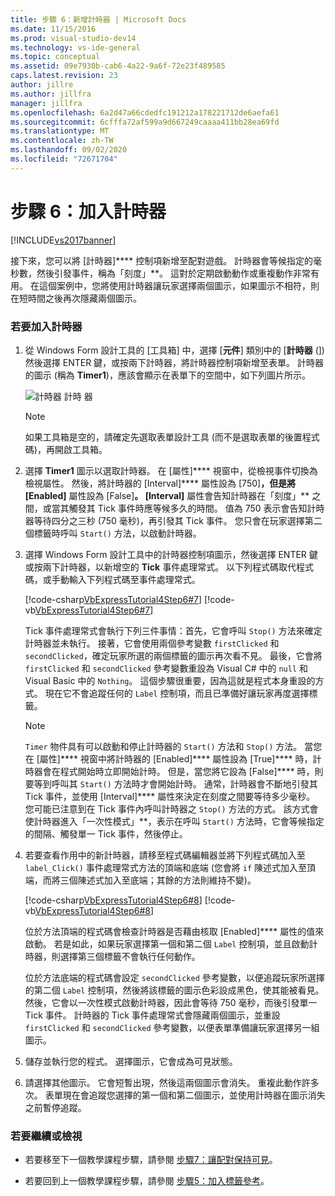 ```yaml
---
title: 步驟 6：新增計時器 | Microsoft Docs
ms.date: 11/15/2016
ms.prod: visual-studio-dev14
ms.technology: vs-ide-general
ms.topic: conceptual
ms.assetid: 09e7930b-cab6-4a22-9a6f-72e23f489585
caps.latest.revision: 23
author: jillre
ms.author: jillfra
manager: jillfra
ms.openlocfilehash: 6a2d47a66cdedfc191212a178221712de6aefa61
ms.sourcegitcommit: 6cfffa72af599a9d667249caaaa411bb28ea69fd
ms.translationtype: MT
ms.contentlocale: zh-TW
ms.lasthandoff: 09/02/2020
ms.locfileid: "72671704"
---
```

# <a name="step-6-add-a-timer"></a>步驟 6：加入計時器
[!INCLUDE[vs2017banner](../includes/vs2017banner.md)]

接下來，您可以將 [計時器]**** 控制項新增至配對遊戲。 計時器會等候指定的毫秒數，然後引發事件，稱為「刻度」**。 這對於定期啟動動作或重複動作非常有用。 在這個案例中，您將使用計時器讓玩家選擇兩個圖示，如果圖示不相符，則在短時間之後再次隱藏兩個圖示。

### <a name="to-add-a-timer"></a>若要加入計時器

1. 從 Windows Form 設計工具的 [工具箱] 中，選擇 [**元件**] 類別中的 [**計時器** (]) 然後選擇 ENTER 鍵，或按兩下計時器，將計時器控制項新增至表單。 計時器的圖示 (稱為 **Timer1**)，應該會顯示在表單下的空間中，如下列圖片所示。

     ![計時器](../ide/media/express-timer.png "Express_Timer") 計時 器

    > [!NOTE]
    > 如果工具箱是空的，請確定先選取表單設計工具 (而不是選取表單的後置程式碼)，再開啟工具箱。

2. 選擇 **Timer1** 圖示以選取計時器。 在 [屬性]**** 視窗中，從檢視事件切換為檢視屬性。 然後，將計時器的 [Interval]**** 屬性設為 [750]****，但是將 [Enabled]**** 屬性設為 [False]****。 [Interval]**** 屬性會告知計時器在「刻度」** 之間，或當其觸發其 Tick 事件時應等候多久的時間。 值為 750 表示會告知計時器等待四分之三秒 (750 毫秒)，再引發其 Tick 事件。 您只會在玩家選擇第二個標籤時呼叫 `Start()` 方法，以啟動計時器。

3. 選擇 Windows Form 設計工具中的計時器控制項圖示，然後選擇 ENTER 鍵或按兩下計時器，以新增空的 **Tick** 事件處理常式。 以下列程式碼取代程式碼，或手動輸入下列程式碼至事件處理常式。

     [!code-csharp[VbExpressTutorial4Step6#7](../snippets/csharp/VS_Snippets_VBCSharp/vbexpresstutorial4step6/cs/form1.cs#7)]
     [!code-vb[VbExpressTutorial4Step6#7](../snippets/visualbasic/VS_Snippets_VBCSharp/vbexpresstutorial4step6/vb/form1.vb#7)]

     Tick 事件處理常式會執行下列三件事情：首先，它會呼叫 `Stop()` 方法來確定計時器並未執行。 接著，它會使用兩個參考變數 `firstClicked` 和 `secondClicked`，確定玩家所選的兩個標籤的圖示再次看不見。 最後，它會將 `firstClicked` 和 `secondClicked` 參考變數重設為 Visual C# 中的 `null` 和 Visual Basic 中的 `Nothing`。 這個步驟很重要，因為這就是程式本身重設的方式。 現在它不會追蹤任何的 `Label` 控制項，而且已準備好讓玩家再度選擇標籤。

    > [!NOTE]
    > `Timer` 物件具有可以啟動和停止計時器的 `Start()` 方法和 `Stop()` 方法。 當您在 [屬性]**** 視窗中將計時器的 [Enabled]**** 屬性設為 [True]**** 時，計時器會在程式開始時立即開始計時。 但是，當您將它設為 [False]**** 時，則要等到呼叫其 `Start()` 方法時才會開始計時。 通常，計時器會不斷地引發其 Tick 事件，並使用 [Interval]**** 屬性來決定在刻度之間要等待多少毫秒。 您可能已注意到在 Tick 事件內呼叫計時器之 `Stop()` 方法的方式。 該方式會使計時器進入「一次性模式」**，表示在呼叫 `Start()` 方法時，它會等候指定的間隔、觸發單一 Tick 事件，然後停止。

4. 若要查看作用中的新計時器，請移至程式碼編輯器並將下列程式碼加入至 `label_Click()` 事件處理常式方法的頂端和底端  (您會將 `if` 陳述式加入至頂端，而將三個陳述式加入至底端；其餘的方法則維持不變)。

     [!code-csharp[VbExpressTutorial4Step6#8](../snippets/csharp/VS_Snippets_VBCSharp/vbexpresstutorial4step6/cs/form1.cs#8)]
     [!code-vb[VbExpressTutorial4Step6#8](../snippets/visualbasic/VS_Snippets_VBCSharp/vbexpresstutorial4step6/vb/form1.vb#8)]

     位於方法頂端的程式碼會檢查計時器是否藉由核取 [Enabled]**** 屬性的值來啟動。 若是如此，如果玩家選擇第一個和第二個 `Label` 控制項，並且啟動計時器，則選擇第三個標籤不會執行任何動作。

     位於方法底端的程式碼會設定 `secondClicked` 參考變數，以便追蹤玩家所選擇的第二個 `Label` 控制項，然後將該標籤的圖示色彩設成黑色，使其能被看見。 然後，它會以一次性模式啟動計時器，因此會等待 750 毫秒，而後引發單一 Tick 事件。 計時器的 Tick 事件處理常式會隱藏兩個圖示，並重設 `firstClicked` 和 `secondClicked` 參考變數，以便表單準備讓玩家選擇另一組圖示。

5. 儲存並執行您的程式。 選擇圖示，它會成為可見狀態。

6. 請選擇其他圖示。 它會短暫出現，然後這兩個圖示會消失。 重複此動作許多次。 表單現在會追蹤您選擇的第一個和第二個圖示，並使用計時器在圖示消失之前暫停追蹤。

### <a name="to-continue-or-review"></a>若要繼續或檢視

- 若要移至下一個教學課程步驟，請參閱 [步驟7：讓配對保持可見](../ide/step-7-keep-pairs-visible.md)。

- 若要回到上一個教學課程步驟，請參閱 [步驟5：加入標籤參考](../ide/step-5-add-label-references.md)。
